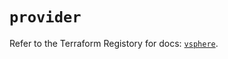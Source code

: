 # `provider`

Refer to the Terraform Registory for docs: [`vsphere`](https://registry.terraform.io/providers/hashicorp/vsphere/2.6.0/docs).
